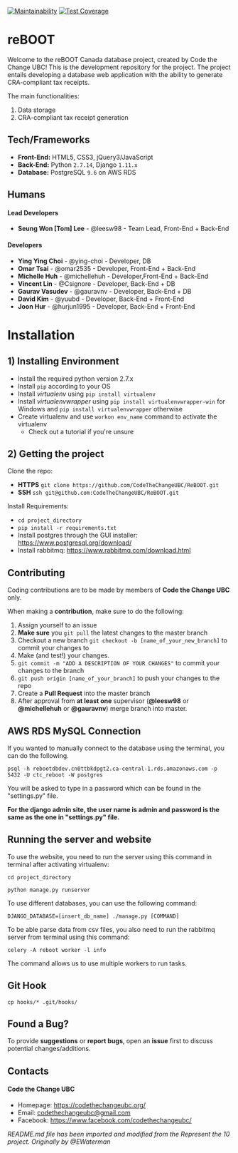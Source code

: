 [![Maintainability](https://api.codeclimate.com/v1/badges/04db8a89d03f899cb0c5/maintainability)](https://codeclimate.com/github/CodeTheChangeUBC/reBOOT/maintainability)   [![Test Coverage](https://api.codeclimate.com/v1/badges/04db8a89d03f899cb0c5/test_coverage)](https://codeclimate.com/github/CodeTheChangeUBC/reBOOT/test_coverage)
# reBOOT
Welcome to the reBOOT Canada database project, created by Code the Change UBC! This is the development repository for the project. The project entails developing a database web application with the ability to generate CRA-compliant tax receipts.

The main functionalities:
1. Data storage
2. CRA-compliant tax receipt generation

## Tech/Frameworks
- **Front-End:** HTML5, CSS3, jQuery3/JavaScript
- **Back-End:** Python `2.7.14`, Django `1.11.x`
- **Database:** PostgreSQL `9.6` on AWS RDS

## Humans
#### Lead Developers
- **Seung Won [Tom] Lee** - @leesw98 - Team Lead, Front-End + Back-End

#### Developers
- **Ying Ying Choi** - @ying-choi - Developer, DB
- **Omar Tsai** - @omar2535 - Developer, Front-End + Back-End
- **Michelle Huh** - @michellehuh - Developer,Front-End + Back-End
- **Vincent Lin** - @Csignore - Developer, Back-End + DB
- **Gaurav Vasudev** - @gauravnv - Developer, Back-End + DB
- **David Kim** - @yuubd - Developer, Back-End + Front-End
- **Joon Hur** - @hurjun1995 - Developer, Back-End + Front-End


# Installation

## 1) Installing Environment
- Install the required python version 2.7.x
- Install `pip` according to your OS
- Install _virtualenv_ using `pip install virtualenv`
- Install _virtualenvwrapper_ using `pip install virtualenvwrapper-win` for Windows and `pip install virtualenvwrapper` otherwise
- Create virtualenv and use `workon env_name` command to activate the virtualenv
    - Check out a tutorial if you're unsure

## 2) Getting the project

Clone the repo:
- **HTTPS** `git clone https://github.com/CodeTheChangeUBC/ReBOOT.git`
- **SSH** `ssh git@github.com:CodeTheChangeUBC/ReBOOT.git`

Install Requirements:
- `cd project_directory`
- `pip install -r requirements.txt`
- Install postgres through the GUI installer: https://www.postgresql.org/download/
- Install rabbitmq: https://www.rabbitmq.com/download.html


## Contributing
Coding contributions are to be made by members of **Code the Change UBC** only.

When making a **contribution**, make sure to do the following:

1. Assign yourself to an issue
2. **Make sure** you `git pull` the latest changes to the master branch
3. Checkout a new branch `git checkout -b [name_of_your_new_branch]` to commit your changes to
4. Make (and test!) your changes.
5. `git commit -m "ADD A DESCRIPTION OF YOUR CHANGES"` to commit your changes to the branch
6. `git push origin [name_of_your_branch]` to push your changes to the repo
7. Create a **Pull Request** into the master branch
8. After approval from **at least one** supervisor (**@leesw98** or **@michellehuh** or **@gauravnv**) merge branch into master.

## AWS RDS MySQL Connection

If you wanted to manually connect to the database using the terminal, you can do the following.

`psql -h rebootdbdev.cn0ttbkdpgt2.ca-central-1.rds.amazonaws.com -p 5432 -U ctc_reboot -W postgres`

You will be asked to type in a password which can be found in the "settings.py" file.

**For the django admin site, the user name is admin and password is the same as the one in "settings.py" file.**

## Running the server and website

To use the website, you need to run the server using this command in terminal after activating virtualenv:

`cd project_directory`

```
python manage.py runserver
```

To use different databases, you can use the following command:

```
DJANGO_DATABASE=[insert_db_name] ./manage.py [COMMAND]
```

To be able parse data from csv files, you also need to run the rabbitmq server from terminal using this command:

```
celery -A reboot worker -l info
```

The command allows us to use multiple workers to run tasks.

## Git Hook
`cp hooks/* .git/hooks/`

## Found a Bug?
To provide **suggestions** or **report bugs**, open an **issue** first to discuss potential changes/additions.


## Contacts
#### Code the Change UBC
* Homepage: https://codethechangeubc.org/
* Email: codethechangeubc@gmail.com
* Facebook: https://www.facebook.com/codethechangeubc/

*README.md file has been imported and modified from the Represent the 10 project. Originally by @EWaterman*
